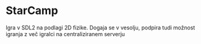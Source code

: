 # StarCamp
Igra v SDL2 na podlagi 2D fizike. Dogaja se v vesolju, podpira tudi možnost igranja z več igralci na centraliziranem serverju
